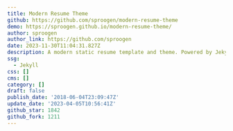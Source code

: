 ```yaml
---
title: Modern Resume Theme
github: https://github.com/sproogen/modern-resume-theme
demo: https://sproogen.github.io/modern-resume-theme/
author: sproogen
author_link: https://github.com/sproogen
date: 2023-11-30T11:04:31.827Z
description: A modern static resume template and theme. Powered by Jekyll and GitHub pages.
ssg:
  - Jekyll
css: []
cms: []
category: []
draft: false
publish_date: '2018-06-04T23:09:47Z'
update_date: '2023-04-05T10:56:41Z'
github_star: 1842
github_fork: 1211
---
```

